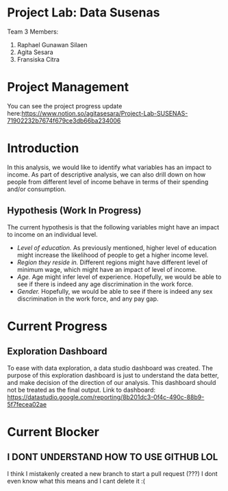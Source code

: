 # Project Lab: Data Susenas
Team 3 Members:
1. Raphael Gunawan Silaen
2. Agita Sesara
3. Fransiska Citra

# Project Management
You can see the project progress update here:https://www.notion.so/agitasesara/Project-Lab-SUSENAS-71902232b7674f679ce3db66ba234006

# Introduction
In this analysis, we would like to identify what variables has an impact to income. As part of descriptive analysis, we can also drill down on how people from different level of income behave in terms of their spending and/or consumption.

## Hypothesis (Work In Progress)
The current hypothesis is that the following variables might have an impact to income on an individual level.

- *Level of education.* As previously mentioned, higher level of education might increase the likelihood of people to get a higher income level.
- *Region they reside in.* Different regions might have different level of minimum wage, which might have an impact of level of income.
- *Age.* Age might infer level of experience. Hopefully, we would be able to see if there is indeed any age discrimination in the work force.
- *Gender.* Hopefully, we would be able to see if there is indeed any sex discrimination in the work force, and any pay gap.

# Current Progress

## Exploration Dashboard
To ease with data exploration, a data studio dashboard was created. The purpose of this exploration dashboard is just to understand the data better, and make decision of the direction of our analysis. This dashboard should not be treated as the final output. Link to dashboard: https://datastudio.google.com/reporting/8b201dc3-0f4c-490c-88b9-5f7fecea02ae

# Current Blocker

## I DONT UNDERSTAND HOW TO USE GITHUB LOL
I think I mistakenly created a new branch to start a pull request (???) I dont even know what this means and I cant delete it :(

